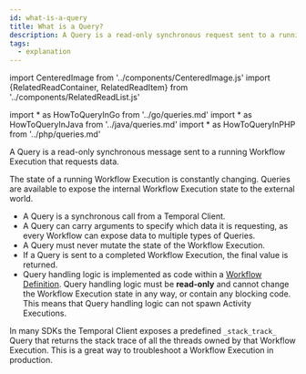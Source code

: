 ```yaml
---
id: what-is-a-query
title: What is a Query?
description: A Query is a read-only synchronous request sent to a running Workflow Execution.
tags:
  - explanation
---
```


import CenteredImage from '../components/CenteredImage.js'
import {RelatedReadContainer, RelatedReadItem} from '../components/RelatedReadList.js'

<!-- prettier-ignore -->
import * as HowToQueryInGo from '../go/queries.md'
import * as HowToQueryInJava from '../java/queries.md'
import * as HowToQueryInPHP from '../php/queries.md'

A Query is a read-only synchronous message sent to a running Workflow Execution that requests data.

<CenteredImage
imagePath="/diagrams/query.svg"
imageSize="75"
title="Query"
/>

The state of a running Workflow Execution is constantly changing.
Queries are available to expose the internal Workflow Execution state to the external world.

- A Query is a synchronous call from a Temporal Client.
- A Query can carry arguments to specify which data it is requesting, as every Workflow can expose data to multiple types of Queries.
- A Query must never mutate the state of the Workflow Execution.
- If a Query is sent to a completed Workflow Execution, the final value is returned.
- Query handling logic is implemented as code within a [Workflow Definition](#what-is-a-workflow-definiton).
Query handling logic must be **read-only** and cannot change the Workflow Execution state in any way, or contain any blocking code.
This means that Query handling logic can not spawn Activity Executions.

In many SDKs the Temporal Client exposes a predefined `_stack_track_` Query that returns the stack trace of all the threads owned by that Workflow Execution.
This is a great way to troubleshoot a Workflow Execution in production.

<RelatedReadContainer>
  <RelatedReadItem page={HowToQueryInGo} />
  <RelatedReadItem page={HowToQueryInJava} />
  <RelatedReadItem page={HowToQueryInPHP} />
</RelatedReadContainer>

